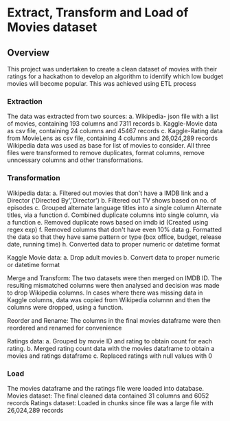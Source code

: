 # Extract, Transform and Load of Movies dataset

## Overview
This project was undertaken to create a clean dataset of movies with their ratings for a hackathon to develop an algorithm to identify which low budget movies will become popular. This was achieved using ETL process

### Extraction
The data was extracted from two sources:
a. Wikipedia- json file with a list of movies, containing 193 columns and 7311 records
b. Kaggle-Movie data as csv file, containing 24 columns and 45467 records
c. Kaggle-Rating data from MovieLens as csv file, containing 4 columns and 26,024,289 records 
Wikipedia data was used as base for list of movies to consider. All three files were transformed to remove duplicates, format columns, remove unncessary columns and other transformations.

### Transformation
Wikipedia data:
a. Filtered out movies that don't have a IMDB link and a Director ('Directed By','Director')
b. Filtered out TV shows based on no. of episodes 
c. Grouped alternate language titles into a single column Alternate titles, via a function
d. Combined duplicate columns into single column, via a function
e. Removed duplicate rows based on imdb id (Created using regex exp)
f. Removed columns that don't have even 10% data
g. Formatted the data so that they have same pattern or type (box office, budget, release date, running time) 
h. Converted data to proper numeric or datetime format

Kaggle Movie data:
a. Drop adult movies
b. Convert data to proper numeric or datetime format

Merge and Transform:
The two datasets were then merged on IMDB ID. The resulting mismatched columns were then analysed and decision was made to drop Wikipedia columns. In cases where there was missing data in Kaggle columns, data was copied from Wikipedia columnn and then the columns were dropped, using a function.

Reorder and Rename:
The columns in the final movies dataframe were then reordered and renamed for convenience

Ratings data:
a. Grouped by movie ID and rating to obtain count for each rating.
b. Merged rating count data with the movies dataframe to obtain a movies and ratings dataframe 
c. Replaced ratings with null values with 0

### Load
The movies dataframe and the ratings file were loaded into database.
Movies dataset: The final cleaned data contained 31 columns and 6052 records
Ratings dataset: Loaded in chunks since file was a large file with 26,024,289 records
